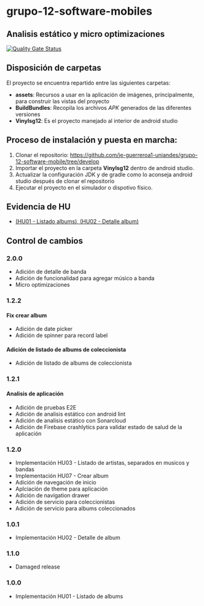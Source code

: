 # grupo-12-software-mobiles

## Analisis estático y micro optimizaciones

[![Quality Gate Status](https://sonarcloud.io/api/project_badges/measure?project=je-guerreroa1-uniandes_grupo-12-software-mobile&metric=alert_status)](https://sonarcloud.io/summary/new_code?id=je-guerreroa1-uniandes_grupo-12-software-mobile)

## Disposición de carpetas

El proyecto se encuentra repartido entre las siguientes carpetas:

* **assets**: Recursos a usar en la aplicación de imágenes, principalmente, para construir las vistas del proyecto
* **BuildBundles**: Recopila los archivos *APK* generados de las diferentes versiones
* **Vinylsg12**: Es el proyecto manejado al interior de android studio

## Proceso de instalación y puesta en marcha:

1. Clonar el repositorio: https://github.com/je-guerreroa1-uniandes/grupo-12-software-mobile/tree/develop
2. Importar el proyecto en la carpeta **Vinylsg12** dentro de android studio.
3. Actualizar la configuración JDK y de gradle como lo aconseja android studio después de clonar el repositorio
4. Ejecutar el proyecto en el simulador o dispotivo físico.

## Evidencia de HU

* [(HU01 - Listado albums), (HU02 - Detalle album)](https://github.com/je-guerreroa1-uniandes/grupo-12-software-mobile/blob/develop/BuildBundles/1.0.1/DetalleAlbum.webm)

## Control de cambios

### 2.0.0

* Adición de detalle de banda
* Adición de funcionalidad para agregar músico a banda
* Micro optimizaciones

### 1.2.2

#### Fix crear album

* Adición de date picker
* Adición de spinner para record label

#### Adición de listado de albums de coleccionista

* Adición de listado de albums de coleccionista

### 1.2.1

#### Analisis de aplicación

* Adición de pruebas E2E
* Adición de analisis estático con android lint
* Adición de analisis estático con Sonarcloud
* Adición de Firebase crashlytics para validar estado de salud de la aplicación

### 1.2.0

* Implementación HU03 - Listado de artistas, separados en musicos y bandas
* Implementación HU07 - Crear album
* Adición de navegación de inicio
* Aplciación de theme para aplicación
* Adición de navigation drawer
* Adición de servicio para coleccionistas
* Adición de servicio para albums coleccionados

### 1.0.1

* Implementación HU02 - Detalle de album

### 1.1.0

* Damaged release

### 1.0.0

* Implementación HU01 - Listado de albums
